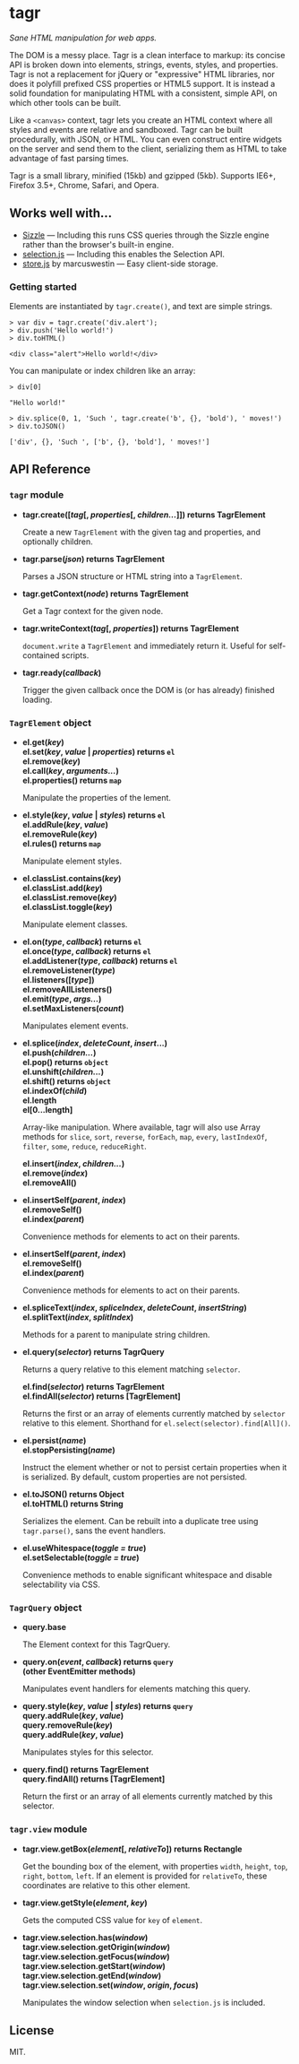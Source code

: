 # tagr

*Sane HTML manipulation for web apps.*

The DOM is a messy place. Tagr is a clean interface to markup: its concise API is broken down into elements, strings, events, styles, and properties. Tagr is not a replacement for jQuery or "expressive" HTML libraries, nor does it polyfill prefixed CSS properties or HTML5 support. It is instead a solid foundation for manipulating HTML with a consistent, simple API, on which other tools can be built.

Like a `<canvas>` context, tagr lets you create an HTML context where all styles and events are relative and sandboxed. Tagr can be built procedurally, with JSON, or HTML. You can even construct entire widgets on the server and send them to the client, serializing them as HTML to take advantage of fast parsing times.

Tagr is a small library, minified (15kb) and gzipped (5kb). Supports IE6+, Firefox 3.5+, Chrome, Safari, and Opera.

## Works well with...

* [Sizzle](https://github.com/jquery/sizzle) &mdash; Including this runs CSS queries through the Sizzle engine rather than the browser's built-in engine.
* [selection.js](https://github.com/timcameronryan/selection.js) &mdash; Including this enables the Selection API.
* [store.js](https://github.com/marcuswestin/store.js) by marcuswestin &mdash; Easy client-side storage. 

### Getting started

Elements are instantiated by `tagr.create()`, and text are simple strings.

    > var div = tagr.create('div.alert');
    > div.push('Hello world!')
    > div.toHTML()
    
    <div class="alert">Hello world!</div>

You can manipulate or index children like an array:

    > div[0]
    
    "Hello world!"
    
    > div.splice(0, 1, 'Such ', tagr.create('b', {}, 'bold'), ' moves!')
    > div.toJSON()
    
    ['div', {}, 'Such ', ['b', {}, 'bold'], ' moves!']

## API Reference

### `tagr` module

* **tagr.create([_tag_[, _properties_[, _children..._]]) returns TagrElement**  

  Create a new `TagrElement` with the given tag and properties, and optionally children.

* **tagr.parse(_json_) returns TagrElement**  

  Parses a JSON structure or HTML string into a `TagrElement`.

* **tagr.getContext(_node_) returns TagrElement**  

  Get a Tagr context for the given node.

* **tagr.writeContext(_tag_[, _properties_]) returns TagrElement**  

  `document.write` a `TagrElement` and immediately return it. Useful for self-contained scripts.

* **tagr.ready(_callback_)**  

  Trigger the given callback once the DOM is (or has already) finished loading.

### `TagrElement` object

* **el.get(_key_)**  
  **el.set(_key_, _value_ | _properties_) returns `el`**  
  **el.remove(_key_)**  
  **el.call(_key_, _arguments..._)**  
  **el.properties() returns `map`**  

  Manipulate the properties of the lement.

* **el.style(_key_, _value_ | _styles_) returns `el`**  
  **el.addRule(_key_, _value_)**  
  **el.removeRule(_key_)**  
  **el.rules() returns `map`**  

  Manipulate element styles.

* **el.classList.contains(_key_)**  
  **el.classList.add(_key_)**  
  **el.classList.remove(_key_)**  
  **el.classList.toggle(_key_)**  

  Manipulate element classes.

* **el.on(_type_, _callback_) returns `el`**  
  **el.once(_type_, _callback_) returns `el`**  
  **el.addListener(_type_, _callback_) returns `el`**  
  **el.removeListener(_type_)**  
  **el.listeners([_type_])**  
  **el.removeAllListeners()**  
  **el.emit(_type_, _args..._)**  
  **el.setMaxListeners(_count_)**  

  Manipulates element events.

* **el.splice(_index_, _deleteCount_, _insert_...)**  
  **el.push(_children..._)**  
  **el.pop() returns `object`**  
  **el.unshift(_children..._)**  
  **el.shift() returns `object`**  
  **el.indexOf(_child_)**  
  **el.length**  
  **el[0...length]**  

  Array-like manipulation. Where available, tagr will also use Array methods for `slice`, `sort`, `reverse`, `forEach`, `map`, `every`, `lastIndexOf`, `filter`, `some`, `reduce`, `reduceRight`.

  **el.insert(_index_, _children..._)**  
  **el.remove(_index_)**  
  **el.removeAll()**  

* **el.insertSelf(_parent_, _index_)**  
  **el.removeSelf()**  
  **el.index(_parent_)**  

  Convenience methods for elements to act on their parents.

* **el.insertSelf(_parent_, _index_)**  
  **el.removeSelf()**  
  **el.index(_parent_)**  

  Convenience methods for elements to act on their parents.

* **el.spliceText(_index_, _spliceIndex_, _deleteCount_, _insertString_)**  
  **el.splitText(_index_, _splitIndex_)**  

  Methods for a parent to manipulate string children.

* **el.query(_selector_) returns TagrQuery**  

  Returns a query relative to this element matching `selector`.

  **el.find(_selector_) returns TagrElement**  
  **el.findAll(_selector_) returns [TagrElement]**  

  Returns the first or an array of elements currently matched by `selector` relative to this element. Shorthand for `el.select(selector).find[All]()`.

* **el.persist(_name_)**  
  **el.stopPersisting(_name_)**  

  Instruct the element whether or not to persist certain properties when it is serialized. By default, custom properties are not persisted.

* **el.toJSON() returns Object**  
  **el.toHTML() returns String**  

  Serializes the element. Can be rebuilt into a duplicate tree using `tagr.parse()`, sans the event handlers.

* **el.useWhitespace(_toggle = true_)**  
  **el.setSelectable(_toggle = true_)**  

  Convenience methods to enable significant whitespace and disable selectability via CSS.

### `TagrQuery` object

* **query.base**  

  The Element context for this TagrQuery.

* **query.on(_event_, _callback_) returns `query`**  
  **(other EventEmitter methods)**  

  Manipulates event handlers for elements matching this query.

* **query.style(_key_, _value_ | _styles_) returns `query`**  
  **query.addRule(_key_, _value_)**  
  **query.removeRule(_key_)**  
  **query.addRule(_key_, _value_)**  

  Manipulates styles for this selector.

* **query.find() returns TagrElement**  
  **query.findAll() returns [TagrElement]**  

  Return the first or an array of all elements currently matched by this selector.

### `tagr.view` module

* **tagr.view.getBox(_element_[, _relativeTo_]) returns Rectangle**  

  Get the bounding box of the element, with properties `width`, `height`, `top`, `right`, `bottom`, `left`. If an element is provided for `relativeTo`, these coordinates are relative to this other element.

* **tagr.view.getStyle(_element_, _key_)**  

  Gets the computed CSS value for `key` of `element`.

* **tagr.view.selection.has(_window_)**  
  **tagr.view.selection.getOrigin(_window_)**  
  **tagr.view.selection.getFocus(_window_)**  
  **tagr.view.selection.getStart(_window_)**  
  **tagr.view.selection.getEnd(_window_)**  
  **tagr.view.selection.set(_window_, _origin_, _focus_)**  

  Manipulates the window selection when `selection.js` is included.

## License

MIT.